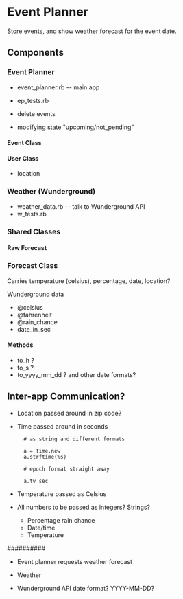 # Event Planner

Store events, and show weather forecast for the event date.

## Components

### Event Planner

- event_planner.rb -- main app
- ep_tests.rb

- delete events
- modifying state "upcoming/not_pending"

#### Event Class

#### User Class

- location

### Weather (Wunderground)

- weather_data.rb -- talk to Wunderground API
- w_tests.rb

### Shared Classes

#### Raw Forecast

### Forecast Class

Carries temperature (celsius), percentage, date, location?

Wunderground data

- @celsius
- @fahrenheit
- @rain_chance
- date_in_sec

#### Methods

- to_h              ?
- to_s              ?
- to_yyyy_mm_dd     ? and other date formats?

## Inter-app Communication?

- Location passed around in zip code?

- Time passed around in seconds

        # as string and different formats

        a = Time.new
        a.strftime(%s)

        # epoch format straight away

        a.tv_sec

- Temperature passed as Celsius


- All numbers to be passed as integers? Strings?

    - Percentage rain chance
    - Date/time
    - Temperature

##########

- Event planner requests weather forecast
- Weather

- Wunderground API date format? YYYY-MM-DD?
